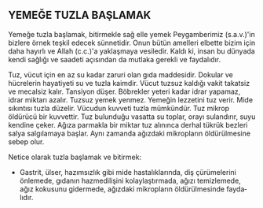 ## YEMEĞE TUZLA BAŞLAMAK

Yemeğe tuzla başlamak, bitirmekle sağ el­le yemek Peygamberimiz (s.a.v.)'in bizlere ör­nek teşkil edecek sünnetidir. Onun bütün amelleri elbette bizim için daha hayırlı ve Al­lah (c.c.)'a yaklaşmaya vesiledir. Kaldı ki, in­san bu dünyada kendi sağlığı ve saadeti açı­sından da mutlaka gerekli ve faydalıdır.

Tuz, vücut için en az su kadar zaruri olan gıda maddesidir. Dokular ve hücrelerin hayatiyeti su ve tuzla kaimdir. Vücut tuzsuz kaldığı vakit takatsiz ve mecalsiz kalır. Tansi­yon düşer. Böbrekler yeteri kadar idrar yapa­maz, idrar miktarı azalır. Tuzsuz yemek yen­mez. Yemeğin lezzetini tuz verir. Mide sıkın­tısı tuzla düzelir. Vücudun kuvveti tuzla mümkündür. Tuz mikrop öldürücü bir kuv­vettir. Tuz bulunduğu vasatta su toplar, orayı sulandırır, suyu kendine çeker. Ağıza par­makla bir miktar tuz alınınca derhal tükrük bezleri salya salgılamaya başlar. Aynı zaman­da ağızdaki mikropların öldürülmesine sebep olur.

Netice olarak tuzla başlamak ve bitirmek:

- Gastrit, ülser, hazımsızlık gibi mide has­talıklarında, diş çürümelerini önlemede, gıdanın hazmedilişini kolaylaştırmada, ağızı temizlemede, ağız kokusunu gidermede, ağızdaki mikropların öldürülmesinde fayda­lıdır.
